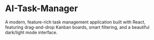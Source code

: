# AI-Task-Manager
A modern, feature-rich task management application built with React, featuring drag-and-drop Kanban boards, smart filtering, and a beautiful dark/light mode interface.
